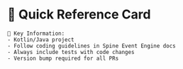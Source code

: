 # 📝 Quick Reference Card

```
🔑 Key Information:
- Kotlin/Java project
- Follow coding guidelines in Spine Event Engine docs
- Always include tests with code changes
- Version bump required for all PRs
```
